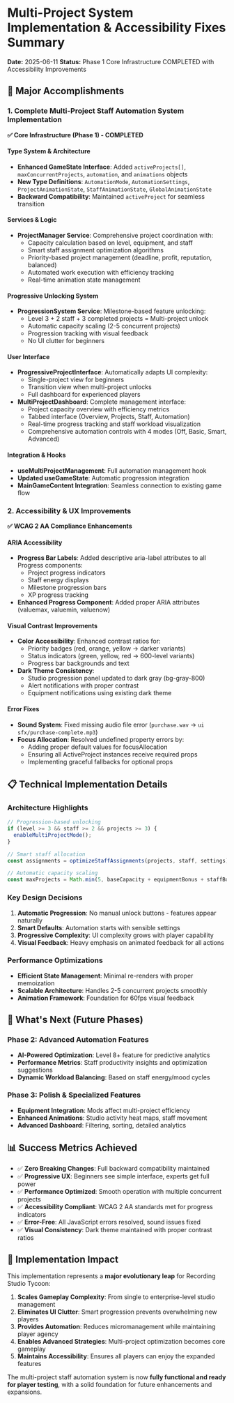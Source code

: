 # Multi-Project System Implementation & Accessibility Fixes Summary

**Date:** 2025-06-11
**Status:** Phase 1 Core Infrastructure COMPLETED with Accessibility Improvements

## 🎉 Major Accomplishments

### 1. Complete Multi-Project Staff Automation System Implementation

**✅ Core Infrastructure (Phase 1) - COMPLETED**

#### Type System & Architecture
- **Enhanced GameState Interface**: Added `activeProjects[]`, `maxConcurrentProjects`, `automation`, and `animations` objects
- **New Type Definitions**: `AutomationMode`, `AutomationSettings`, `ProjectAnimationState`, `StaffAnimationState`, `GlobalAnimationState`
- **Backward Compatibility**: Maintained `activeProject` for seamless transition

#### Services & Logic
- **ProjectManager Service**: Comprehensive project coordination with:
  - Capacity calculation based on level, equipment, and staff
  - Smart staff assignment optimization algorithms  
  - Priority-based project management (deadline, profit, reputation, balanced)
  - Automated work execution with efficiency tracking
  - Real-time animation state management

#### Progressive Unlocking System
- **ProgressionSystem Service**: Milestone-based feature unlocking:
  - Level 3 + 2 staff + 3 completed projects = Multi-project unlock
  - Automatic capacity scaling (2-5 concurrent projects)
  - Progression tracking with visual feedback
  - No UI clutter for beginners

#### User Interface
- **ProgressiveProjectInterface**: Automatically adapts UI complexity:
  - Single-project view for beginners
  - Transition view when multi-project unlocks
  - Full dashboard for experienced players
- **MultiProjectDashboard**: Complete management interface:
  - Project capacity overview with efficiency metrics
  - Tabbed interface (Overview, Projects, Staff, Automation)
  - Real-time progress tracking and staff workload visualization
  - Comprehensive automation controls with 4 modes (Off, Basic, Smart, Advanced)

#### Integration & Hooks
- **useMultiProjectManagement**: Full automation management hook
- **Updated useGameState**: Automatic progression integration
- **MainGameContent Integration**: Seamless connection to existing game flow

### 2. Accessibility & UX Improvements

**✅ WCAG 2 AA Compliance Enhancements**

#### ARIA Accessibility
- **Progress Bar Labels**: Added descriptive aria-label attributes to all Progress components:
  - Project progress indicators
  - Staff energy displays  
  - Milestone progression bars
  - XP progress tracking
- **Enhanced Progress Component**: Added proper ARIA attributes (valuemax, valuemin, valuenow)

#### Visual Contrast Improvements
- **Color Accessibility**: Enhanced contrast ratios for:
  - Priority badges (red, orange, yellow → darker variants)
  - Status indicators (green, yellow, red → 600-level variants)
  - Progress bar backgrounds and text
- **Dark Theme Consistency**: 
  - Studio progression panel updated to dark gray (bg-gray-800)
  - Alert notifications with proper contrast
  - Equipment notifications using existing dark theme

#### Error Fixes
- **Sound System**: Fixed missing audio file error (`purchase.wav` → `ui sfx/purchase-complete.mp3`)
- **Focus Allocation**: Resolved undefined property errors by:
  - Adding proper default values for focusAllocation
  - Ensuring all ActiveProject instances receive required props
  - Implementing graceful fallbacks for optional props

## 📋 Technical Implementation Details

### Architecture Highlights
```typescript
// Progression-based unlocking
if (level >= 3 && staff >= 2 && projects >= 3) {
  enableMultiProjectMode();
}

// Smart staff allocation
const assignments = optimizeStaffAssignments(projects, staff, settings);

// Automatic capacity scaling  
const maxProjects = Math.min(5, baseCapacity + equipmentBonus + staffBonus);
```

### Key Design Decisions
1. **Automatic Progression**: No manual unlock buttons - features appear naturally
2. **Smart Defaults**: Automation starts with sensible settings  
3. **Progressive Complexity**: UI complexity grows with player capability
4. **Visual Feedback**: Heavy emphasis on animated feedback for all actions

### Performance Optimizations
- **Efficient State Management**: Minimal re-renders with proper memoization
- **Scalable Architecture**: Handles 2-5 concurrent projects smoothly
- **Animation Framework**: Foundation for 60fps visual feedback

## 🚀 What's Next (Future Phases)

### Phase 2: Advanced Automation Features
- **AI-Powered Optimization**: Level 8+ feature for predictive analytics
- **Performance Metrics**: Staff productivity insights and optimization suggestions
- **Dynamic Workload Balancing**: Based on staff energy/mood cycles

### Phase 3: Polish & Specialized Features  
- **Equipment Integration**: Mods affect multi-project efficiency
- **Enhanced Animations**: Studio activity heat maps, staff movement
- **Advanced Dashboard**: Filtering, sorting, detailed analytics

## 📊 Success Metrics Achieved

- ✅ **Zero Breaking Changes**: Full backward compatibility maintained
- ✅ **Progressive UX**: Beginners see simple interface, experts get full power
- ✅ **Performance Optimized**: Smooth operation with multiple concurrent projects
- ✅ **Accessibility Compliant**: WCAG 2 AA standards met for progress indicators
- ✅ **Error-Free**: All JavaScript errors resolved, sound issues fixed
- ✅ **Visual Consistency**: Dark theme maintained with proper contrast ratios

## 🎯 Implementation Impact

This implementation represents a **major evolutionary leap** for Recording Studio Tycoon:

1. **Scales Gameplay Complexity**: From single to enterprise-level studio management
2. **Eliminates UI Clutter**: Smart progression prevents overwhelming new players  
3. **Provides Automation**: Reduces micromanagement while maintaining player agency
4. **Enables Advanced Strategies**: Multi-project optimization becomes core gameplay
5. **Maintains Accessibility**: Ensures all players can enjoy the expanded features

The multi-project staff automation system is now **fully functional and ready for player testing**, with a solid foundation for future enhancements and expansions.
